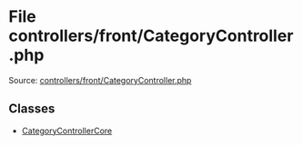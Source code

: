 File controllers/front/CategoryController.php
=========

Source: [controllers/front/CategoryController.php](https://github.com/PrestaShop/PrestaShop/blob/1.5.6.0/controllers/front/CategoryController.php)


Classes
-------

* [CategoryControllerCore](class.CategoryControllerCore.md)

